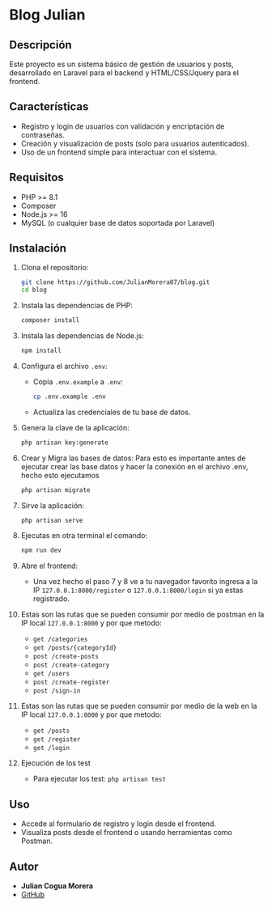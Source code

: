 # Blog Julian

## Descripción
Este proyecto es un sistema básico de gestión de usuarios y posts, desarrollado en Laravel para el backend y HTML/CSS/Jquery para el frontend.

## Características
- Registro y login de usuarios con validación y encriptación de contraseñas.
- Creación y visualización de posts (solo para usuarios autenticados).
- Uso de un frontend simple para interactuar con el sistema.

## Requisitos
- PHP >= 8.1
- Composer
- Node.js >= 16
- MySQL (o cualquier base de datos soportada por Laravel)

## Instalación
1. Clona el repositorio:
    ```bash
    git clone https://github.com/JulianMorera07/blog.git
    cd blog
    ```

2. Instala las dependencias de PHP:
    ```bash
    composer install
    ```

3. Instala las dependencias de Node.js:
    ```bash
    npm install
    ```

4. Configura el archivo `.env`:
    - Copia `.env.example` a `.env`:
        ```bash
        cp .env.example .env
        ```
    - Actualiza las credenciales de tu base de datos.

5. Genera la clave de la aplicación:
    ```bash
    php artisan key:generate
    ```

6. Crear y Migra las bases de datos:
    Para esto es importante antes de ejecutar crear las base datos y hacer la conexión en el archivo .env, hecho esto ejecutamos
    ```bash
    php artisan migrate
    ```

7. Sirve la aplicación:
    ```bash
    php artisan serve
    ```
8. Ejecutas en otra terminal el comando:
     ```bash
    npm run dev
    ```

9. Abre el frontend:
    - Una vez hecho el paso 7 y 8 ve a tu navegador favorito ingresa a la IP `127.0.0.1:8000/register` o `127.0.0.1:8000/login` si ya estas registrado.
   
10. Estas son las rutas que se pueden consumir por medio de postman en la IP local `127.0.0.1:8000` y por que metodo:
    - `get /categories`
    - `get /posts/{categoryId}`
    - `post /create-posts`
    - `post /create-category`
    - `get /users`
    - `post /create-register`
    - `post /sign-in`
    
11. Estas son las rutas que se pueden consumir por medio de la web en la IP local `127.0.0.1:8000` y por que metodo:
    - `get /posts`
    - `get /register`
    - `get /login`
    
12. Ejecución de los test
    - Para ejecutar los test: `php artisan test`

## Uso
- Accede al formulario de registro y login desde el frontend.
- Visualiza posts desde el frontend o usando herramientas como Postman.

## Autor
- **Julian Cogua Morera**
- [GitHub](https://github.com/JulianMorera07)

